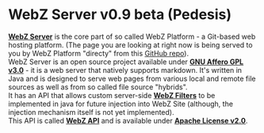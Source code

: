 # WebZ Server v0.9 beta (Pedesis)

[**WebZ Server**](https://github.com/terems-org/webz-server#webz-server-v09-beta-pedesis) is the core part of so called WebZ Platform - a Git-based web hosting platform.
(The page you are looking at right now is being served to you by WebZ Platform "directy" from this
[GitHub repo](https://github.com/terems-org/www.terems.org#webz-server-v09-beta-pedesis)).  
WebZ Server is an open source project available under
[**GNU Affero GPL v3.0**](http://www.gnu.org/licenses/agpl-3.0.html) - it is a web server that natively supports markdown.
It's written in Java and is designed to serve web pages from various local and remote file sources as well as from so called file source "hybrids".  
It has an API that allows custom server-side [**WebZ Filters**](https://github.com/terems-org/webz-api/blob/master/src/main/java/org/terems/webz/base/BaseWebzFilter.java) to be implemented in java for future injection into WebZ Site (although, the injection mechanism itself is not yet implemented).  
This API is called [**WebZ API**](https://github.com/terems-org/webz-api#webz-api-v09-beta-pedesis) and is available under [**Apache License v2.0**](http://www.apache.org/licenses/LICENSE-2.0.html).  
